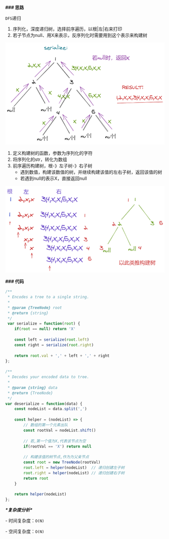 **### 思路** 

 

`DFS`递归

1. 序列化，深度递归树，选择前序遍历，以根|左|右来打印
2. 若子节点为null、用X来表示，反序列化时需要用到这个表示来构建树

![](https://raw.githubusercontent.com/YuanWenLai/code-learn/master/leetcode91/Tree/leetcode297.png)





1. 定义构建树的函数，参数为序列化的字符
2. 将序列化的str，转化为数组
3. 前序遍历构建树，根-》左子树-》右子树
   - 遇到数值，构建该数值的树，并继续构建该值的左右子树，返回该值的树
   - 若遇到null的表示X，直接返回null

![](https://raw.githubusercontent.com/YuanWenLai/code-learn/master/leetcode91/Tree/leetcode297-2.png)

**### 代码** 

 

```js
/**
 * Encodes a tree to a single string.
 *
 * @param {TreeNode} root
 * @return {string}
 */
 var serialize = function(root) {
    if(root == null) return 'X'

    const left = serialize(root.left)
    const right = serialize(root.right)

    return root.val + ',' + left + ',' + right
};

/**
 * Decodes your encoded data to tree.
 *
 * @param {string} data
 * @return {TreeNode}
 */
var deserialize = function(data) {
    const nodeList = data.split(',')

    const helper = (nodeList) => {
        // 数组的第一个元素出队
        const rootVal = nodeList.shift()

        // 若,第一个值为X,代表该节点为空
        if(rootVal == 'X') return null

        // 构建该值的树节点,作为为父亲节点
        const root = new TreeNode(rootVal)  
        root.left = helper(nodeList)  // 递归创建左子树
        root.right = helper(nodeList) // 递归创建右子树
        return root
    }

    return helper(nodeList)
};
```

***\*复杂度分析\**** 

\- 时间复杂度：`O(N) `

\- 空间复杂度：`O(N)`